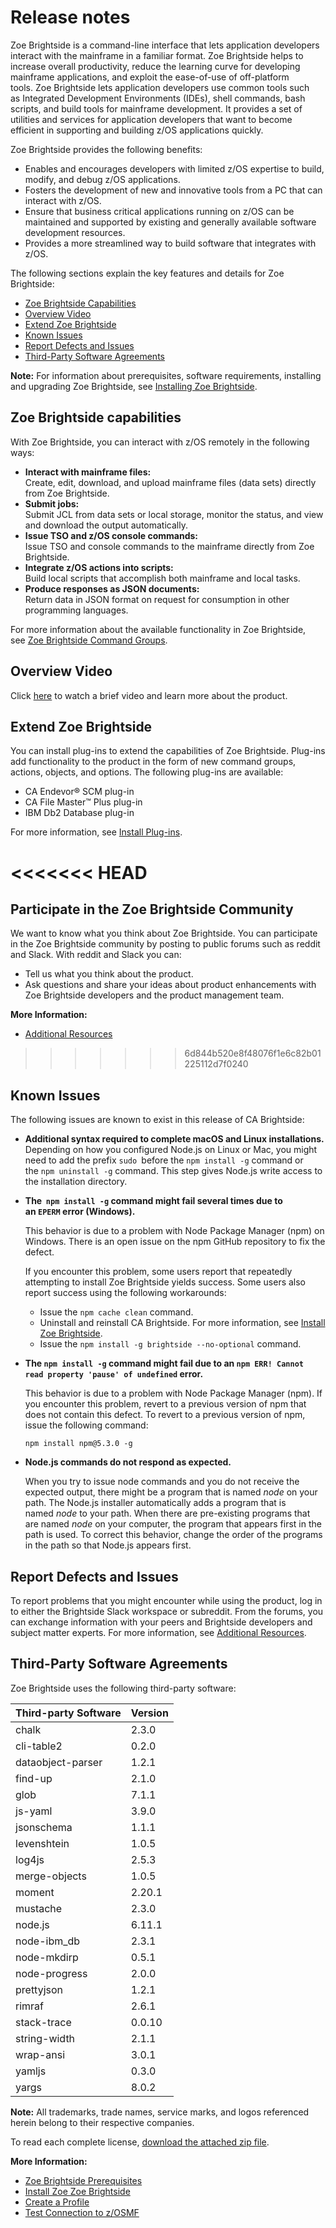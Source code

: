 
# Release notes </span>
Zoe Brightside is a command-line interface that lets application developers interact with the mainframe in a familiar format. Zoe Brightside helps to increase overall productivity, reduce the learning curve for developing mainframe applications, and exploit the ease-of-use of off-platform tools. Zoe Brightside lets application developers use common tools such as Integrated Development Environments (IDEs), shell commands, bash scripts, and build tools for mainframe development. It provides a set of utilities and services for application developers that want to become efficient in supporting and building z/OS applications quickly.

Zoe Brightside provides the following benefits:

  - Enables and encourages developers with limited z/OS expertise to build, modify, and debug z/OS applications.
  - Fosters the development of new and innovative tools from a PC that can interact with z/OS.
  - Ensure that business critical applications running on z/OS can be maintained and supported by existing and generally available software development resources.
  - Provides a more streamlined way to build software that integrates with z/OS. 

The following sections explain the key features and details for Zoe Brightside:

  - [Zoe Brightside Capabilities](#zoe-brightside-capabilities)
  - [Overview Video](#overview-video)
  - [Extend Zoe Brightside](#extend-zoe-brightside)
  - [Known Issues](#known-issues)
  - [Report Defects and Issues](#report-defects-and-issues)
  - [Third-Party Software Agreements](#third-party-software-agreements)

**Note:** For information about prerequisites, software requirements, installing and upgrading Zoe Brightside, see
[Installing Zoe Brightside](cli-installcli.md).

## Zoe Brightside capabilities

With Zoe Brightside, you can interact with z/OS remotely in the following
ways:

  - **Interact with mainframe files:**   
    Create, edit, download, and
    upload mainframe files (data sets) directly from Zoe Brightside. 
  - **Submit jobs:**    
    Submit JCL from data sets or local storage, monitor the status, and view and download the output automatically.
  - **Issue TSO and z/OS console commands:**    
    Issue TSO and console commands to the mainframe directly from Zoe Brightside.
  - **Integrate z/OS actions into scripts:**    
    Build local scripts that accomplish both mainframe and local tasks. 
  - **Produce responses as JSON documents:**    
    Return data in JSON format on request for consumption in other programming languages.

For more information about the available functionality in Zoe Brightside, see [Zoe Brightside Command Groups](cli-commandgroups.md).

## Overview Video

Click [here](https://www.youtube.com/watch?time_continue=1&v=6WL3p9Or2_4) to watch a brief video and learn more about the product.

## Extend Zoe Brightside

You can install plug-ins to extend the capabilities of Zoe Brightside. Plug-ins add functionality to the product in the form of new command groups, actions, objects, and options.  The following plug-ins are available:

  - CA Endevor® SCM plug-in
  - CA File Master™ Plus plug-in
  - IBM Db2 Database plug-in

For more information, see [Install Plug-ins](cli-installplugins.md).

<<<<<<< HEAD
=======
## Participate in the Zoe Brightside Community
We want to know what you think about Zoe Brightside. You can participate in the Zoe Brightside community by posting to public forums such as reddit and Slack. With reddit and Slack you can:

  - Tell us what you think about the product. 
  - Ask questions and share your ideas about product enhancements with Zoe Brightside developers and the product management team.

**More Information:**
  - [Additional Resources](cli-additionalresources.md)

>>>>>>> 6d844b520e8f48076f1e6c82b01225112d7f0240
## Known Issues 

The following issues are known to exist in this release of CA
Brightside:

  - **Additional syntax required to complete macOS and Linux
    installations.**  
    Depending on how you configured Node.js on Linux or Mac, you might need to add the prefix `sudo `before the `npm install -g` command or the `npm uninstall -g` command. This step gives Node.js write access to the installation directory.

  - **The  `npm install -g` command might fail several times due to an `EPERM` error (Windows).**
    
    This behavior is due to a problem with Node Package Manager (npm) on Windows. There is an open issue on the npm GitHub repository to fix the defect.
    
    If you encounter this problem, some users report that repeatedly attempting to install Zoe Brightside yields success. Some users also report success using the following workarounds:
    
      - Issue the `npm cache clean` command.
      - Uninstall and reinstall CA Brightside. For more information,
        see [Install Zoe Brightside](cli-installcli.md).
      - Issue the `npm install -g brightside --no-optional` command.

  - **The `npm install -g` command might fail due to an `npm ERR! Cannot read property 'pause' of undefined` error.**
    
    This behavior is due to a problem with Node Package Manager (npm). If you encounter this problem, revert to a previous version of npm that does not contain this defect. To revert to a previous version of npm, issue the following command:
    
    `npm install npm@5.3.0 -g`

  - **Node.js commands do not respond as expected.**
    
    When you try to issue node commands and you do not  receive the expected output, there might be a program that is named *node* on your path. The Node.js installer automatically adds a program that is named *node* to your path. When there are pre-existing programs that are  named *node* on your computer, the program that appears
    first in the path is used. To correct this behavior, change the order of the programs in the path so that Node.js appears first.

## Report Defects and Issues
To report problems that you might encounter while using the product, log in to either the Brightside Slack workspace or subreddit. From the forums, you can exchange information with your peers and Brightside developers and subject matter experts. For more information, see [Additional Resources](cli-additionalresources.md).

## Third-Party Software Agreements

Zoe Brightside uses the following third-party
software:

| Third-party Software | Version |
| ----------------- | ------- |
| chalk             | 2.3.0  |
| cli-table2        | 0.2.0  |
| dataobject-parser | 1.2.1  |
| find-up           | 2.1.0  |
| glob              | 7.1.1  |
| js-yaml           | 3.9.0  |
| jsonschema        | 1.1.1  |
| levenshtein       | 1.0.5  |
| log4js            | 2.5.3  |
| merge-objects     | 1.0.5  |
| moment            | 2.20.1 |
| mustache          | 2.3.0  |
| node.js           | 6.11.1 |
| node-ibm\_db      | 2.3.1  |
| node-mkdirp       | 0.5.1  |
| node-progress     | 2.0.0  |
| prettyjson        | 1.2.1  |
| rimraf            | 2.6.1  |
| stack-trace       | 0.0.10 |
| string-width      | 2.1.1  |
| wrap-ansi         | 3.0.1  |
| yamljs            | 0.3.0  |
| yargs             | 8.0.2  |

**Note:** All trademarks, trade names, service marks, and logos referenced herein belong to their respective companies.

To read each complete license, [download the attached zip
file](attachments/473021281/475943312.zip).

**More Information:**

  - [Zoe Brightside Prerequisites](cli-precli.md)
  - [Install Zoe Zoe Brightside](cli-installcli.md)
  - [Create a Profile](cli-createaprofile.md)
  - [Test Connection to z/OSMF](cli-validateInstallation.md)

